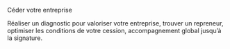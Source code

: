 Céder votre entreprise


Réaliser un diagnostic pour valoriser votre entreprise, trouver un repreneur, optimiser les conditions de votre cession, accompagnement global jusqu’à la signature.